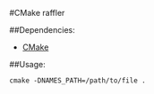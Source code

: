 #CMake raffler

##Dependencies:

- [CMake](http://www.cmake.org/)

##Usage:

```shell
cmake -DNAMES_PATH=/path/to/file .
```
